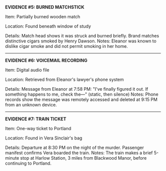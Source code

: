**EVIDENCE #5: BURNED MATCHSTICK**

Item: Partially burned wooden match

Location: Found beneath window of study

Details: Match head shows it was struck and burned briefly. Brand matches distinctive cigars smoked by Henry Dawson. Notes: Eleanor was known to dislike cigar smoke and did not permit smoking in her home.

---

**EVIDENCE #6: VOICEMAIL RECORDING**

Item: Digital audio file

Location: Retrieved from Eleanor's lawyer's phone system

Details: Message from Eleanor at 7:58 PM: "I've finally figured it out. If something happens to me, check the—" (static, then silence) Notes: Phone records show the message was remotely accessed and deleted at 9:15 PM from an unknown device.

---

**EVIDENCE #7: TRAIN TICKET**

Item: One-way ticket to Portland

Location: Found in Vera Sinclair's bag

Details: Departure at 8:30 PM on the night of the murder. Passenger manifest confirms Vera boarded the train. Notes: The train makes a brief 5-minute stop at Harlow Station, 3 miles from Blackwood Manor, before continuing to Portland.
